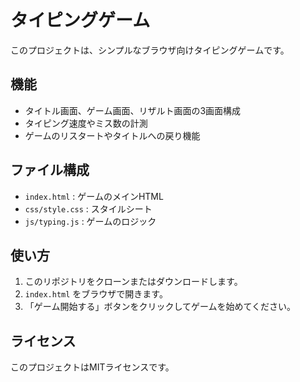 # タイピングゲーム

このプロジェクトは、シンプルなブラウザ向けタイピングゲームです。

## 機能
- タイトル画面、ゲーム画面、リザルト画面の3画面構成
- タイピング速度やミス数の計測
- ゲームのリスタートやタイトルへの戻り機能

## ファイル構成
- `index.html` : ゲームのメインHTML
- `css/style.css` : スタイルシート
- `js/typing.js` : ゲームのロジック

## 使い方
1. このリポジトリをクローンまたはダウンロードします。
2. `index.html` をブラウザで開きます。
3. 「ゲーム開始する」ボタンをクリックしてゲームを始めてください。

## ライセンス
このプロジェクトはMITライセンスです。

